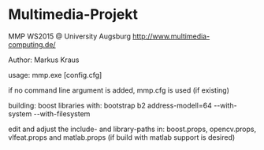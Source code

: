 # Multimedia-Projekt
MMP WS2015 @ University Augsburg
http://www.multimedia-computing.de/

Author: Markus Kraus

usage: 
mmp.exe [config.cfg]

if no command line argument is added, mmp.cfg is used (if existing)

building:
boost libraries with: 
bootstrap
b2 address-modell=64 --with-system --with-filesystem

edit and adjust the include- and library-paths in: 
boost.props, opencv.props, vlfeat.props and 
matlab.props (if build with matlab support is desired)
